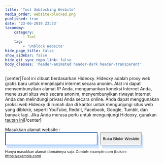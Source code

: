 ```yaml
---
title: 'Tool Unblocking Wesbite'
media_order: website-blocked.png
published: true
date: '23-06-2019 23:33'
taxonomy:
    category:
        - Tool
    tag:
        - 'Unblock Website'
hide_page_title: false
show_sidebar: false
hide_git_sync_repo_link: false
body_classes: 'header-animated header-dark header-transparent'
---
```


[center]Tool ini dibuat berdasarkan Hideoxy. Hideoxy adalah proxy web gratis baru untuk menjelajahi internet secara anonim. Alat ini dapat menyembunyikan alamat IP Anda, mengamankan koneksi Internet Anda, menelusuri situs web secara anonim, menyembunyikan riwayat Internet Anda dan melindungi privasi Anda secara online. Anda dapat menggunakan proksi web Hideoxy di rumah dan di kantor untuk mengunjungi situs web yang diblokir, seperti YouTube, Reddit, Facebook, Google, Tumblr, dan banyak lagi. Jika Anda merasa perlu untuk mengunjungi Hideoxy, gunakan [tautan ini](http://www.hideoxy.com)[/center]

<div class="py-5">
    <div class="container">
      <div class="row">
        <div class="col-md-12 text-center"><label>Masukkan alamat website :</label>
          <form class="text-center" role="form" action="http://service.hideoxy.com/index.php" method="post" >
    <input type="text" name="url" class="form-control-large  border rounded" id="websiteURL" value=""  style="width: 300px;height:43px;margin-right:5px;
 color: rgb(80, 89, 108); box-shadow: none;border-color: rgba(48, 133, 238, 1);box-shadow: 5px 10px rgba(90, 158, 242, 0.26);" >
		  <button type="submit" class="btn btn-primary" style="box-shadow: 5px 10px rgba(90, 158, 242, 0.26);height:43px">Buka Blokir Wesbite</button>
		</form>
        </div>
      </div>
    </div>
  </div>
  
<small class="text-center">Hanya masukkan alamat domainnya saja. Contoh: example.com (bukan: https://example.com)</small>